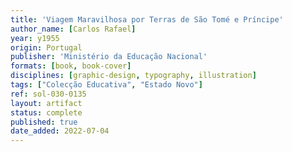```yaml
---
title: 'Viagem Maravilhosa por Terras de São Tomé e Príncipe'
author_name: [Carlos Rafael]
year: y1955
origin: Portugal
publisher: 'Ministério da Educação Nacional'
formats: [book, book-cover]
disciplines: [graphic-design, typography, illustration]
tags: ["Colecção Educativa", "Estado Novo"]
ref: sol-030-0135
layout: artifact
status: complete
published: true
date_added: 2022-07-04
---
```

